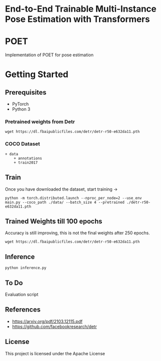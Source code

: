 # End-to-End Trainable Multi-Instance Pose Estimation with Transformers

# POET
Implementation of POET for pose estimation
<!-- ![alt text](https://raw.githubusercontent.com/HHTseng/video-classification/master/fig/CRNN.png) -->

# Getting Started
## Prerequisites
* PyTorch 
* Python 3

### Pretrained weights from Detr
```
wget https://dl.fbaipublicfiles.com/detr/detr-r50-e632da11.pth
```


### COCO Dataset

```
+ data 
    + annotations   
    + train2017 
```


## Train
Once you have downloaded the dataset, start training ->
```
python -m torch.distributed.launch --nproc_per_node=2 --use_env main.py --coco_path ./data/ --batch_size 4 --pretrained ./detr-r50-e632da11.pth
```

## Trained Weights till 100 epochs
Accuracy is still improving, this is not the final weights after 250 epochs.
```
wget https://dl.fbaipublicfiles.com/detr/detr-r50-e632da11.pth
```


## Inference
```
python inference.py
```

## To Do
Evaluation script


## References
* https://arxiv.org/pdf/2103.12115.pdf
* https://github.com/facebookresearch/detr

## License
This project is licensed under the Apache License 


